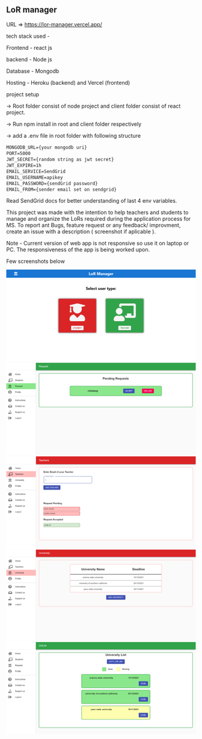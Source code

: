 ## LoR manager

URL => https://lor-manager.vercel.app/

tech stack used -

Frontend - react js

backend - Node js

Database - Mongodb

Hosting - Heroku (backend) and Vercel (frontend)

project setup

-> Root folder consist of node project and client folder consist of react project.

-> Run npm install in root and client folder respectively

-> add a .env file in root folder with following structure

```
MONGODB_URL={your mongodb uri}
PORT=5000
JWT_SECRET={random string as jwt secret}
JWT_EXPIRE=1h
EMAIL_SERVICE=SendGrid
EMAIL_USERNAME=apikey
EMAIL_PASSWORD={sendGrid password}
EMAIL_FROM={sender email set on sendgrid}
```

Read SendGrid docs for better understanding of last 4 env variables.

This project was made with the intention to help teachers and students to manage and organize the LoRs required during the application process for MS.
To report ant Bugs, feature request or any feedback/ improvment, create an issue with a description ( screenshot if aplicable ).

Note - Current version of web app is not responsive so use it on laptop or PC. The responsiveness of the app is being worked upon.

Few screenshots below

<p>
  <img src="./screenshots/ss1.PNG">
  <br>
  <img src="./screenshots/ss2.PNG" >
    <br>
  <img src="./screenshots/ss3.PNG">
    <br>
  <img src="./screenshots/ss4.PNG">
    <br>
  <img src="./screenshots/ss5.PNG">

</p>
